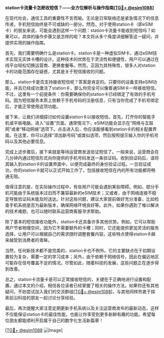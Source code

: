 **station卡流量卡怎麽收短信？——全方位解析与操作指南[[TG💪+ @esim1088](https://t.me/s/esim1088)]**

在现代社会，通信工具的重要性不言而喻。无论是日常联络还是紧急情况下的信息传递，手机短信始终是不可或缺的一部分。然而，对于使用station卡（即eSIM卡）的朋友来说，可能会遇到这样一个问题：station卡流量卡能收到短信吗？如果可以，具体的操作步骤又是怎样的呢？本文将从多个角度详细解答这一疑问，并提供实用的操作指南。

首先，我们需要明确什么是station卡。station卡是一种虚拟SIM卡，通过eSIM技术实现无实体卡槽的设计。这种技术的优势在于灵活性和便捷性，用户可以通过在线平台轻松切换运营商、更换套餐等。然而，正因为其特殊性，很多人对station卡的功能范围存在疑惑，尤其是关于短信接收的问题。

那么，station卡是否支持接收短信呢？答案是肯定的。只要你的设备支持eSIM功能，并且已经成功激活了station卡，那么你完全可以像普通SIM卡一样接收短信。不过，这里有一个前提条件：你需要确保你的station卡已经绑定了有效的手机号码。因为短信服务本质上依赖于手机号码的注册信息，只有当你完成了手机号绑定后，才能正常使用这项功能。

接下来，让我们详细探讨如何设置station卡以接收短信。首先，打开你的智能手机或平板电脑，进入“设置”页面。通常情况下，eSIM功能会显示在“网络与互联网”或者“移动网络”选项下。点击进入后，你应该能够看到station卡的相关配置界面。在这里，你可以选择“添加新号码”或类似选项，然后按照提示输入你的手机号码以及其他必要信息。

完成上述步骤后，接下来就是等待运营商发送验证短信了。一般来说，运营商会在几分钟内通过短信形式向你提供的手机号码发送一条验证码。收到验证码后，请将其输入到station卡的设置界面中，以便完成最终的身份验证过程。一旦验证成功，你的station卡就可以正式开始工作了，包括接收短信在内的所有功能都将畅通无阻。

值得注意的是，在实际操作过程中，有些用户可能会遇到某些障碍。例如，部分手机可能由于系统版本过旧而不兼容最新的eSIM技术；又或者，由于网络连接不稳定导致验证码未能及时送达。针对这些问题，建议大家提前做好充分准备，比如检查手机系统是否为最新版本，确保网络环境良好等。此外，如果你遇到了难以解决的技术难题，也可以随时联系运营商客服寻求帮助。

除了基本的短信接收功能外，station卡还具备许多其他优势。例如，它可以帮助用户节省物理空间，因为它不需要额外的卡槽；同时，它还能提供更加灵活的服务选择，让用户可以根据自己的需求随时调整套餐内容。这些特点使得station卡越来越受到消费者的青睐。

当然，任何新技术都不是完美的，station卡也不例外。它的主要缺点在于初期设置较为复杂，需要一定的学习成本；另外，由于依赖于网络信号，因此在偏远地区可能存在信号覆盖不足的情况。尽管如此，随着科技的发展，这些问题正在逐步得到改善。

总之，station卡流量卡是可以正常接收短信的，关键在于正确地进行设置和配置。通过本文的介绍，相信各位读者已经掌握了相关的操作方法。如果你还有其他疑问，不妨尝试加入我们的交流群组[[TG💪+ @esim1088](https://t.me/s/esim1088)]，与其他同样热衷于探索前沿科技的朋友一起讨论分享经验。

最后，再次提醒大家注意定期更新手机系统以及关注运营商发布的最新动态，这样不仅能保证station卡的最佳性能，也能让你享受到更多新鲜有趣的功能。希望每位朋友都能顺利开启属于自己的数字化生活新篇章！

[[TG💪+ @esim1088](https://t.me/s/esim1088) ![Image](https://i.postimg.cc/4NQfJmqS/Snipaste-2025-05-13-00-14-12.png)]